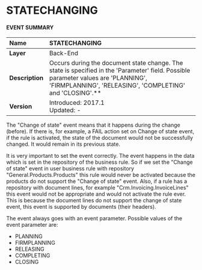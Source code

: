 # STATECHANGING
#### EVENT SUMMARY
|Name| STATECHANGING
|:----|:----
|**Layer**| Back-End
|**Description**| Occurs during the document state change. The state is specified in the 'Parameter' field. Possible parameter values are 'PLANNING', 'FIRMPLANNING', 'RELEASING', 'COMPLETING' and 'CLOSING'.**
|**Version**| Introduced: 2017.1 <br> Updated: -

The "Change of state" event means that it happens during the change (before). If there is, for example, a FAIL action set on Change of state event, if the rule is activated, the state of the document would not be successfully changed. It would remain in its previous state.

It is very important to set the event correctly. The event happens in the data which is set in the repository of the business rule. So if we set the "Change of state" event in user business rule with repository "General.Products.Products" this rule would never be activated because the products do not support the "Change of state" event. Also, if a rule has a repository with document lines, for example "Crm.Invoicing.InvoiceLines" this event would not be appropriate and would not activate the rule ever. This is because the document lines do not support the change of state event, this event is supported by documents (their headers).

The event always goes with an event parameter. Possible values of the event parameter are:
- PLANNING
- FIRMPLANNING
- RELEASING
- COMPLETING
- CLOSING
